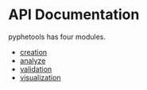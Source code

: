 # API Documentation

pyphetools has four modules.


- [creation](creation.md)
- [analyze](analzye.md)
- [validation](validation.md)
- [visualization](visualization.md)



